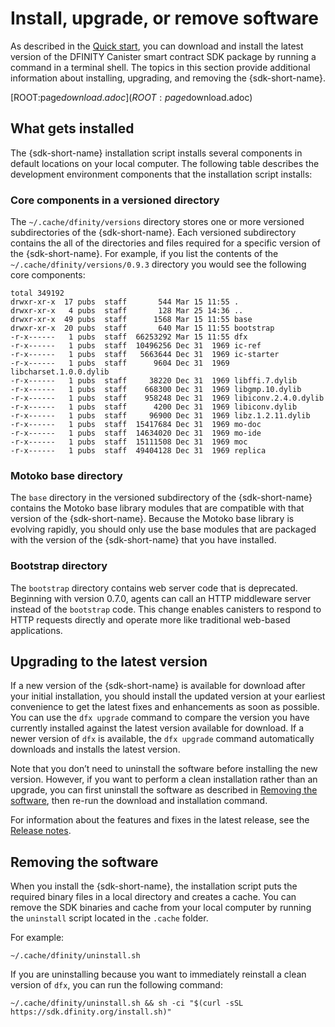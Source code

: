# Install, upgrade, or remove software

As described in the [Quick start](../quickstart/quickstart-intro), you can download and install the latest version of the DFINITY Canister smart contract SDK package by running a command in a terminal shell. The topics in this section provide additional information about installing, upgrading, and removing the {sdk-short-name}.

[ROOT:page$download.adoc](ROOT:page$download.adoc)

## What gets installed

The {sdk-short-name} installation script installs several components in default locations on your local computer. The following table describes the development environment components that the installation script installs:

<!-- <table>
<colgroup>
<col style="width: 20%" />
<col style="width: 55%" />
<col style="width: 25%" />
</colgroup>
<thead>
<tr class="header">
<th style="text-align: left;">Component</th>
<th style="text-align: left;">Description</th>
<th style="text-align: left;">Default location</th>
</tr>
</thead>
<tbody>
<tr class="odd">
<td style="text-align: left;"><p>dfx</p></td>
<td style="text-align: left;"><p>DFINITY execution command-line interface (CLI)</p></td>
<td style="text-align: left;"><p><code>/usr/local/bin/dfx</code></p></td>
</tr>
<tr class="even">
<td style="text-align: left;"><p>moc</p></td>
<td style="text-align: left;"><p>Motoko runtime compiler</p></td>
<td style="text-align: left;"><p><code>~/.cache/dfinity/versions/&lt;VERSION&gt;/moc</code></p></td>
</tr>
<tr class="odd">
<td style="text-align: left;"><p>replica</p></td>
<td style="text-align: left;"><p>Internet Computer local network binary</p></td>
<td style="text-align: left;"><p><code>~/.cache/dfinity/versions/&lt;VERSION&gt;/replica</code></p></td>
</tr>
<tr class="even">
<td style="text-align: left;"><p>uninstall.sh</p></td>
<td style="text-align: left;"><p>Script to remove the {sdk-short-name} and all of its components</p></td>
<td style="text-align: left;"><p><code>~/.cache/dfinity/uninstall.sh</code></p></td>
</tr>
<tr class="odd">
<td style="text-align: left;"><p>versions</p></td>
<td style="text-align: left;"><p>Cache directory that contains a subdirectory for each version of the {sdk-short-name} you install.</p></td>
<td style="text-align: left;"><p><code>~/.cache/dfinity/versions</code></p></td>
</tr>
</tbody>
</table> -->

### Core components in a versioned directory

The `~/.cache/dfinity/versions` directory stores one or more versioned subdirectories of the {sdk-short-name}. Each versioned subdirectory contains the all of the directories and files required for a specific version of the {sdk-short-name}. For example, if you list the contents of the `~/.cache/dfinity/versions/0.9.3` directory you would see the following core components:

    total 349192
    drwxr-xr-x  17 pubs  staff       544 Mar 15 11:55 .
    drwxr-xr-x   4 pubs  staff       128 Mar 25 14:36 ..
    drwxr-xr-x  49 pubs  staff      1568 Mar 15 11:55 base
    drwxr-xr-x  20 pubs  staff       640 Mar 15 11:55 bootstrap
    -r-x------   1 pubs  staff  66253292 Mar 15 11:55 dfx
    -r-x------   1 pubs  staff  10496256 Dec 31  1969 ic-ref
    -r-x------   1 pubs  staff   5663644 Dec 31  1969 ic-starter
    -r-x------   1 pubs  staff      9604 Dec 31  1969 libcharset.1.0.0.dylib
    -r-x------   1 pubs  staff     38220 Dec 31  1969 libffi.7.dylib
    -r-x------   1 pubs  staff    668300 Dec 31  1969 libgmp.10.dylib
    -r-x------   1 pubs  staff    958248 Dec 31  1969 libiconv.2.4.0.dylib
    -r-x------   1 pubs  staff      4200 Dec 31  1969 libiconv.dylib
    -r-x------   1 pubs  staff     96900 Dec 31  1969 libz.1.2.11.dylib
    -r-x------   1 pubs  staff  15417684 Dec 31  1969 mo-doc
    -r-x------   1 pubs  staff  14634020 Dec 31  1969 mo-ide
    -r-x------   1 pubs  staff  15111508 Dec 31  1969 moc
    -r-x------   1 pubs  staff  49404128 Dec 31  1969 replica

### Motoko base directory

The `base` directory in the versioned subdirectory of the {sdk-short-name} contains the Motoko base library modules that are compatible with that version of the {sdk-short-name}. Because the Motoko base library is evolving rapidly, you should only use the base modules that are packaged with the version of the {sdk-short-name} that you have installed.

### Bootstrap directory

The `bootstrap` directory contains web server code that is deprecated. Beginning with version 0.7.0, agents can call an HTTP middleware server instead of the `bootstrap` code. This change enables canisters to respond to HTTP requests directly and operate more like traditional web-based applications.

## Upgrading to the latest version

If a new version of the {sdk-short-name} is available for download after your initial installation, you should install the updated version at your earliest convenience to get the latest fixes and enhancements as soon as possible. You can use the `dfx upgrade` command to compare the version you have currently installed against the latest version available for download. If a newer version of `dfx` is available, the `dfx upgrade` command automatically downloads and installs the latest version.

Note that you don’t need to uninstall the software before installing the new version. However, if you want to perform a clean installation rather than an upgrade, you can first uninstall the software as described in [Removing the software](#remove), then re-run the download and installation command.

For information about the features and fixes in the latest release, see the [Release notes](release-notes:sdk-release-notes).

## Removing the software

When you install the {sdk-short-name}, the installation script puts the required binary files in a local directory and creates a cache. You can remove the SDK binaries and cache from your local computer by running the `uninstall` script located in the `.cache` folder.

For example:

    ~/.cache/dfinity/uninstall.sh

If you are uninstalling because you want to immediately reinstall a clean version of `dfx`, you can run the following command:

    ~/.cache/dfinity/uninstall.sh && sh -ci "$(curl -sSL https://sdk.dfinity.org/install.sh)"
